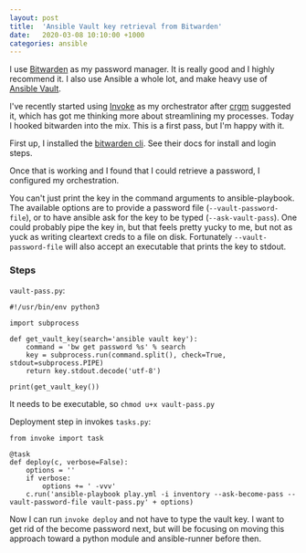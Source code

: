 ```yaml
---
layout: post
title:  'Ansible Vault key retrieval from Bitwarden'
date:   2020-03-08 10:10:00 +1000
categories: ansible
---
```


I use [Bitwarden](https://bitwarden.com/) as my password manager. It is really good and I highly recommend it. I also use Ansible a whole lot, and make heavy use of [Ansible Vault](https://docs.ansible.com/ansible/latest/user_guide/vault.html).

I've recently started using [Invoke](http://www.pyinvoke.org/) as my orchestrator after [crgm](https://crgm.net/) suggested it, which has got me thinking more about streamlining my processes.
Today I hooked bitwarden into the mix. This is a first pass, but I'm happy with it.

First up, I installed the [bitwarden cli](https://help.bitwarden.com/article/cli/). See their docs for install and login steps.

Once that is working and I found that I could retrieve a password, I configured my orchestration.

You can't just print the key in the command arguments to ansible-playbook. The available options are to provide a password file (`--vault-password-file`), or to have ansible ask for the key to be typed (`--ask-vault-pass`).
One could probably pipe the key in, but that feels pretty yucky to me, but not as yuck as writing cleartext creds to a file on disk. Fortunately `--vault-password-file` will also accept an executable that prints the key to stdout.

### Steps

`vault-pass.py`:
```
#!/usr/bin/env python3

import subprocess

def get_vault_key(search='ansible vault key'):
    command = 'bw get password %s' % search
    key = subprocess.run(command.split(), check=True, stdout=subprocess.PIPE)
    return key.stdout.decode('utf-8')

print(get_vault_key())
```

It needs to be executable, so `chmod u+x vault-pass.py`

Deployment step in invokes `tasks.py`:
```
from invoke import task

@task
def deploy(c, verbose=False):
    options = ''
    if verbose:
        options += ' -vvv'
    c.run('ansible-playbook play.yml -i inventory --ask-become-pass --vault-password-file vault-pass.py' + options)
```

Now I can run `invoke deploy` and not have to type the vault key. I want to get rid of the become password next, but will be focusing on moving this approach toward a python module and ansible-runner before then.
